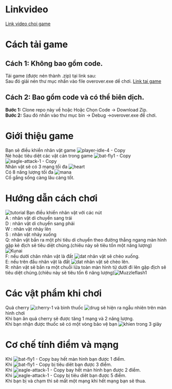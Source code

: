# Linkvideo
[Link video choi game](https://www.youtube.com/watch?v=a8CwpGARAsQ)<br>
# Cách tải game
## Cách 1: Không bao gồm code.
Tải game (được nén thành .zip) tại link sau:<br>
Sau đó giải nén thư mục nhấn vào file overover.exe dể chơi.
[Link tai game](https://github.com/phamtuanviet/game/releases/tag/v1.0.0)<br>
## Cách 2: Bao gồm code và có thể biên dịch.
**Bước 1:** Clone repo này về hoặc Hoặc Chọn Code -> Download Zip.<br>
**Bước 2:** Sau đó nhấn vào thư mục bin -> Debug  ->overover.exe để chơi.<br>
# Giới thiệu game
Bạn sẽ điều khiển nhân vật game ![player-idle-4 - Copy](https://github.com/phamtuanviet/game/assets/161930160/35b65c83-9c1a-4705-84a5-bb4f9003fb45)<br>
Né hoặc tiêu diệt các vật cản trong game ![bat-fly1 - Copy](https://github.com/phamtuanviet/game/assets/161930160/44a4daf7-a5ac-4c06-b843-526daf924abd)
![eagle-attack-1 - Copy](https://github.com/phamtuanviet/game/assets/161930160/9b07a407-9c78-4cb8-b5ad-b1680e02cb3a)<br>
Nhân vật sẽ có 3 mạng tối đa ![heart](https://github.com/phamtuanviet/game/assets/161930160/f0a93f84-1d0f-4b75-adc5-8cf7b6981c21)
 <br>
Có 8 năng lượng tối đa ![mana](https://github.com/phamtuanviet/game/assets/161930160/69f6c4bf-16af-4de1-82f6-c82ee0a5c522)
 <br>
Cố gắng sống càng lâu càng tốt.<br>
# Hướng dẫn cách chơi
![tutorial](https://github.com/phamtuanviet/game/assets/161930160/88d26391-5207-4f47-9441-74e4bde996d0)
Bạn điều khiển nhân vật với các nút<br>
A : nhân vật di chuyển sang trái <br>
D : nhân vật di chuyển sang phải <br>
W : nhân vật nhảy lên <br>
S : nhân vật nhảy xuống <br>
Q: nhân vật bắn ra một phi tiêu di chuyển theo đường thẳng ngang màn hình gặp kẻ địch sẽ tiêu diệt chúng.(chiêu này sẽ tiêu tốn một năng lượng) ![Kunai](https://github.com/phamtuanviet/game/assets/161930160/87a98cd5-4afe-4da4-9358-9c035669f454)
<br>
F: nếu dưới chân nhân vật là đất ![dat](https://github.com/phamtuanviet/game/assets/161930160/ec1664b8-d17d-4897-b236-d7fc45723bf7) nhân vật sẽ chèo xuống. <br>
E: nếu trên đầu nhân vật là đất ![dat](https://github.com/phamtuanviet/game/assets/161930160/ec1664b8-d17d-4897-b236-d7fc45723bf7) nhân vật sẽ chèo lên. <br>
R: nhân vật sẽ bắn ra một chuỗi lửa toàn màn hình từ dưới đi lên gặp địch sẽ tiêu diệt chúng.(chiêu này sẽ tiêu tốn 6 năng lượng)![Muzzleflash1](https://github.com/phamtuanviet/game/assets/161930160/7196725e-7c8f-407c-870d-b48bfd9670e5) <br>
# Các vật phẩm khi chơi
Quả cherry ![cherry-1](https://github.com/phamtuanviet/game/assets/161930160/2c517b31-6a10-4119-9315-d3e4dad1df35)
 và bình thuốc ![drug](https://github.com/phamtuanviet/game/assets/161930160/ed2ead7f-6a6d-4fe9-ab0d-de3adaa7d680)
 sẽ hiện ra ngẫu nhiên trên màn hình chơi <br>
 Khi bạn ăn quả cherry sẽ được tăng 1 mạng và 2 năng lượng.<br>
 Khi bạn nhận được thuốc sẽ có một vòng bảo vệ bạn ![khien](https://github.com/phamtuanviet/game/assets/161930160/04f51383-bc53-46bc-b90d-6f301ee34f86) trong 3 giây <br>
# Cơ chế tính điểm và mạng
Khi ![bat-fly1 - Copy](https://github.com/phamtuanviet/game/assets/161930160/44a4daf7-a5ac-4c06-b843-526daf924abd) bay hết màn hình bạn được 1 điểm.<br>
Khi ![bat-fly1 - Copy](https://github.com/phamtuanviet/game/assets/161930160/44a4daf7-a5ac-4c06-b843-526daf924abd) bị tiêu diêt bạn được 3 điểm.<br>
Khi ![eagle-attack-1 - Copy](https://github.com/phamtuanviet/game/assets/161930160/9b07a407-9c78-4cb8-b5ad-b1680e02cb3a) bay hết màn hình bạn được 2 điểm.<br>
Khi ![eagle-attack-1 - Copy](https://github.com/phamtuanviet/game/assets/161930160/9b07a407-9c78-4cb8-b5ad-b1680e02cb3a) bị tiêu diêt bạn được 5 điểm.<br>
Khi bạn bị và chạm thì sẽ mất một mạng khi hết mạng bạn sẽ thua.

